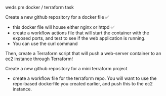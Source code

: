 weds pm docker / terraform task

Create a new github repository for a docker file    ✅
- this docker file will house either nginx or httpd   ✅ 
- create a workflow actions file that will start the container with the exposed ports, and test to see if the web application is running. 
 - You can use the curl command 

Then, create a Terraform script that will push a web-server container to an ec2 instance through Terraform!

Create a new github repository for a mini terraform project    
- create a workflow file for the terraform repo. 
You will want to use the repo-based dockerfile you created earlier, and push this to the ec2 instance.